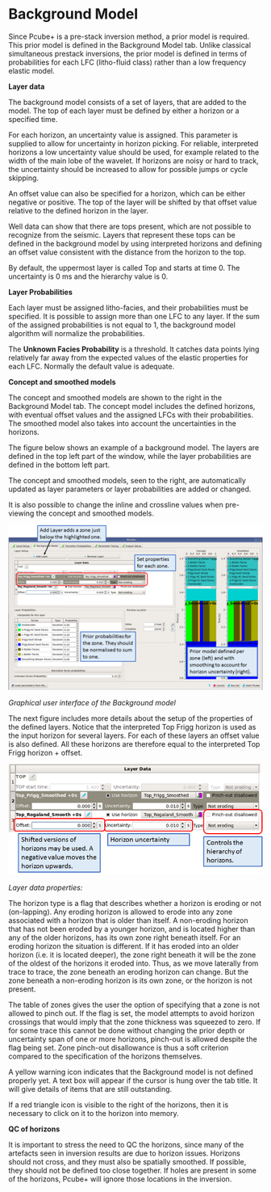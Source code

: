 # Background Model

Since Pcube+ is a pre-stack inversion method, a prior model is required. This prior model is defined in the Background Model tab. Unlike classical simultaneous prestack inversions, the prior model is defined in terms of probabilities for each LFC \(litho-fluid class\) rather than a low frequency elastic model.

**Layer data**

The background model consists of a set of layers, that are added to the model. The top of each layer must be defined by either a horizon or a specified time.

For each horizon, an uncertainty value is assigned. This parameter is supplied to allow for uncertainty in horizon picking. For reliable, interpreted horizons a low uncertainty value should be used, for example related to the width of the main lobe of the wavelet. If horizons are noisy or hard to track, the uncertainty should be increased to allow for possible jumps or cycle skipping.



An offset value can also be specified for a horizon, which can be either negative or positive. The top of the layer will be shifted by that offset value relative to the defined horizon in the layer.

Well data can show that there are tops present, which are not possible to recognize from the seismic. Layers that represent these tops can be defined in the background model by using interpreted horizons and defining an offset value consistent with the distance from the horizon to the top.

By default, the uppermost layer is called Top and starts at time 0. The uncertainty is 0 ms and the hierarchy value is 0.

**Layer Probabilities**

Each layer must be assigned litho-facies, and their probabilities must be specified. It is possible to assign more than one LFC to any layer. If the sum of the assigned probabilities is not equal to 1, the background model algorithm will normalize the probabilities.

The **Unknown Facies Probability** is a threshold. It catches data points lying relatively far away from the expected values of the elastic properties for each LFC. Normally the default value is adequate.

**Concept and smoothed models**

The concept and smoothed models are shown to the right in the Background Model tab. The concept model includes the defined horizons, with eventual offset values and the assigned LFCs with their probabilities. The smoothed model also takes into account the uncertainties in the horizons.

The figure below shows an example of a background model. The layers are defined in the top left part of the window, while the layer probabilities are defined in the bottom left part.

The concept and smoothed models, seen to the right, are automatically updated as layer parameters or layer probabilities are added or changed.

It is also possible to change the inline and crossline values when pre-viewing the concept and smoothed models.

![](../../../.gitbook/assets/image%20%2840%29.png)

_Graphical user interface of the Background model_

The next figure includes more details about the setup of the properties of the defined layers. Notice that the interpreted Top Frigg horizon is used as the input horizon for several layers. For each of these layers an offset value is also defined. All these horizons are therefore equal to the interpreted Top Frigg horizon + offset.

![](../../../.gitbook/assets/image%20%283%29.png)

_Layer data properties:_

The horizon type is a flag that describes whether a horizon is eroding or not \(on-lapping\). Any eroding horizon is allowed to erode into any zone associated with a horizon that is older than itself. A non-eroding horizon that has not been eroded by a younger horizon, and is located higher than any of the older horizons, has its own zone right beneath itself. For an eroding horizon the situation is different. If it has eroded into an older horizon \(i.e. it is located deeper\), the zone right beneath it will be the zone of the oldest of the horizons it eroded into. Thus, as we move laterally from trace to trace, the zone beneath an eroding horizon can change. But the zone beneath a non-eroding horizon is its own zone, or the horizon is not present.

The table of zones gives the user the option of specifying that a zone is not allowed to pinch out. If the flag is set, the model attempts to avoid horizon crossings that would imply that the zone thickness was squeezed to zero. If for some trace this cannot be done without changing the prior depth or uncertainty span of one or more horizons, pinch-out is allowed despite the flag being set. Zone pinch-out disallowance is thus a soft criterion compared to the specification of the horizons themselves.

A yellow warning icon indicates that the Background model is not defined properly yet. A text box will appear if the cursor is hung over the tab title. It will give details of items that are still outstanding.

If a red triangle icon is visible to the right of the horizons, then it is necessary to click on it to the horizon into memory.

**QC of horizons**

It is important to stress the need to QC the horizons, since many of the artefacts seen in inversion results are due to horizon issues. Horizons should not cross, and they must also be spatially smoothed. If possible, they should not be defined too close together. If holes are present in some of the horizons, Pcube+ will ignore those locations in the inversion.

